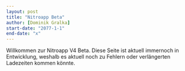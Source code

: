 ```yaml
---
layout: post
title: "Nitroapp Beta"
author: [Dominik Gralka]
start-date: "2077-1-1"
end-date: "x"
---
```

Willkommen zur Nitroapp V4 Beta. Diese Seite ist aktuell immernoch in Entwicklung, weshalb es aktuell noch zu Fehlern oder verlängerten Ladezeiten kommen könnte.
